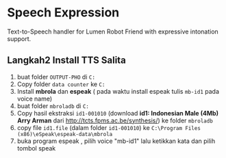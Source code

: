 # Speech Expression

Text-to-Speech handler for Lumen Robot Friend with expressive intonation support.

## Langkah2 Install TTS Salita

1. buat folder `OUTPUT-PHO` di `C:`
2. Copy folder `data counter` ke `C:`
3. Install **mbrola** dan **espeak** ( pada waktu install espeak tulis `mb-id1` pada voice name)
4. buat folder `mbroladb` di `C:`
5. Copy hasil ekstraksi `id1-001010` (download **id1: Indonesian Male (4Mb) Arry Arman** dari http://tcts.fpms.ac.be/synthesis/) ke folder `mbroladb`
6. copy file `id1.file` (dalam folder `id1-001010`) ke `C:\Program Files (x86)\eSpeak\espeak-data\mbrola`
7. buka program espeak , pilih voice "mb-id1" lalu ketikkan kata dan pilih tombol speak
